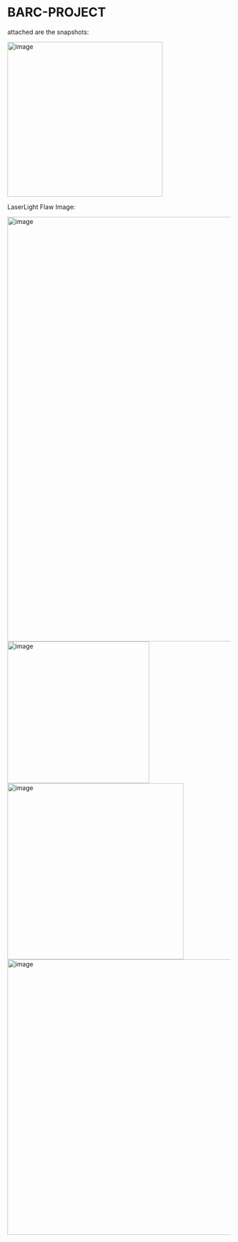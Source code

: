 # BARC-PROJECT
attached are the snapshots:

<img width="350"  alt="image" src="https://github.com/user-attachments/assets/657ba988-d4f0-420b-954c-0c3ca0d116eb">




LaserLight Flaw Image:


<img width="959" alt="image" src="https://github.com/user-attachments/assets/0bd30ec4-57b3-4fae-916f-fa0e6efb66f4">
<img width="320" alt="image" src="https://github.com/user-attachments/assets/b11756b9-0844-41d0-a1ed-7ba184fb0475">
<img width="398" alt="image" src="https://github.com/user-attachments/assets/b73ab3bb-f458-41d7-92c7-975c92463bb6">


<img width="622" alt="image" src="https://github.com/user-attachments/assets/6f98e899-0ab1-4b56-b08c-965a3fde45db">






